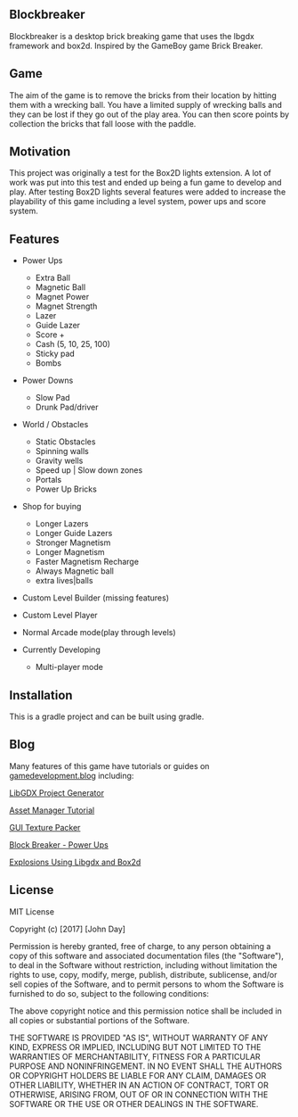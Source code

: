 ## Blockbreaker

Blockbreaker is a desktop brick breaking game that uses the lbgdx framework and box2d. Inspired by the GameBoy game Brick Breaker. 

## Game 

The aim of the game is to remove the bricks from their location by hitting them with a wrecking ball.
You have a limited supply of wrecking balls and they can be lost if they go out of the play area.
You can then score points by collection the bricks that fall loose with the paddle.


## Motivation

This project was originally a test for the Box2D lights extension. A lot of work was put into this test and ended up being a fun game to develop and play.
After testing Box2D lights several features were added to increase the playability of this game including a level system, power ups and score system.

## Features

- Power Ups
	- Extra Ball
	- Magnetic Ball
	- Magnet Power
	- Magnet Strength
	- Lazer
	- Guide Lazer
	- Score +
	- Cash (5, 10, 25, 100)
	- Sticky pad
	- Bombs
- Power Downs
	- Slow Pad
	- Drunk Pad/driver
- World / Obstacles
	- Static Obstacles
	- Spinning walls
	- Gravity wells
	- Speed up | Slow down zones
	- Portals
	- Power Up Bricks
- Shop for buying
	- Longer Lazers
	- Longer Guide Lazers
	- Stronger Magnetism
	- Longer Magnetism
	- Faster Magnetism Recharge
	- Always Magnetic ball
	- extra lives|balls
- Custom Level Builder (missing features)
- Custom Level Player
- Normal Arcade mode(play through levels)

- Currently Developing
	- Multi-player mode


## Installation

This is a gradle project and can be built using gradle.

## Blog

Many features of this game have tutorials or guides on [gamedevelopment.blog](https://gamedevelopment.blog) including:

[LibGDX Project Generator](https://www.gamedevelopment.blog/project-creation-libgdx-project-generator/)

[Asset Manager Tutorial](https://www.gamedevelopment.blog/asset-manager-libgdx-tutorial/)

[GUI Texture Packer](https://www.gamedevelopment.blog/texture-packer-gui-quick-tutorial/)

[Block Breaker - Power Ups](https://www.gamedevelopment.blog/updating-block-breaker/)

[Explosions Using Libgdx and Box2d](https://www.gamedevelopment.blog/creating-explosions-libgdx-box2d/)



## License

MIT License

Copyright (c) [2017] [John Day]

Permission is hereby granted, free of charge, to any person obtaining a copy
of this software and associated documentation files (the "Software"), to deal
in the Software without restriction, including without limitation the rights
to use, copy, modify, merge, publish, distribute, sublicense, and/or sell
copies of the Software, and to permit persons to whom the Software is
furnished to do so, subject to the following conditions:

The above copyright notice and this permission notice shall be included in all
copies or substantial portions of the Software.

THE SOFTWARE IS PROVIDED "AS IS", WITHOUT WARRANTY OF ANY KIND, EXPRESS OR
IMPLIED, INCLUDING BUT NOT LIMITED TO THE WARRANTIES OF MERCHANTABILITY,
FITNESS FOR A PARTICULAR PURPOSE AND NONINFRINGEMENT. IN NO EVENT SHALL THE
AUTHORS OR COPYRIGHT HOLDERS BE LIABLE FOR ANY CLAIM, DAMAGES OR OTHER
LIABILITY, WHETHER IN AN ACTION OF CONTRACT, TORT OR OTHERWISE, ARISING FROM,
OUT OF OR IN CONNECTION WITH THE SOFTWARE OR THE USE OR OTHER DEALINGS IN THE
SOFTWARE.